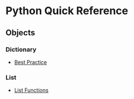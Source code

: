 #  Python Quick Reference

## Objects

### Dictionary

 + [Best Practice](dictionary.md)
  

### List


+ [List Functions](list.md)
